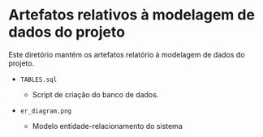 # Artefatos relativos à modelagem de dados do projeto

Este diretório mantém os artefatos relatório à modelagem de dados do projeto. 

* `TABLES.sql`
	* Script de criação do banco de dados.

* `er_diagram.png`
	* Modelo entidade-relacionamento do sistema
